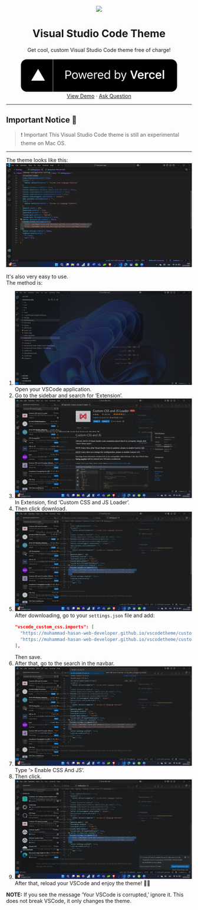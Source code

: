 <p align="center">
  <img src="https://icons.veryicon.com/png/o/business/vscode-program-item-icon/vscode.png" width="100px">
</p>

<h1 align="center">Visual Studio Code Theme</h1>

<p align="center">
  Get cool, custom Visual Studio Code theme free of charge!
  <br><br>
  <img src="https://github.com/anuraghazra/github-readme-stats/raw/master/powered-by-vercel.svg">
  <br>
  <a href="https://vscodetheme.vercel.app">View Demo</a>
  &middot;
  <a href="https://github.com/Muhammad-Hasan-Web-Developer/vscodetheme/discussions/new?category=q-a">Ask Question</a>
</p>

---

## Important Notice 📢

> ❗  Important 
> This Visual Studio Code theme is still an experimental theme on Mac OS.

---

The theme looks like this:  
<img src="Cuplikan layar 2025-03-12 090910.png" alt="Theme Preview">

It's also very easy to use.  
The method is:

1. <img src="Cuplikan layar 2025-03-12 085716.png" alt="Step 1"><br>
   Open your VSCode application.
2. Go to the sidebar and search for ‘Extension’.
3. <img src="Cuplikan layar 2025-03-12 085927.png" alt="Step 3"><br>
   In Extension, find ‘Custom CSS and JS Loader’.
4. Then click download.
5. <img src="Cuplikan layar 2025-03-12 090005.png" alt="Step 5"><br>
   After downloading, go to your `settings.json` file and add:
   ```json
   "vscode_custom_css.imports": [
     "https://muhammad-hasan-web-developer.github.io/vscodetheme/custom.css",
     "https://muhammad-hasan-web-developer.github.io/vscodetheme/custom.js"
   ],
   ```
   Then save.
6. After that, go to the search in the navbar.
7. <img src="Cuplikan layar 2025-03-12 090049.png" alt="Step 7"><br>
   Type ‘> Enable CSS And JS’.
8. Then click.
9. <img src="Cuplikan layar 2025-03-12 090228.png" alt="Step 9"><br>
   After that, reload your VSCode and enjoy the theme! 🎉🎉

**NOTE:** If you see the message ‘Your VSCode is corrupted,’ ignore it. This does not break VSCode, it only changes the theme.
